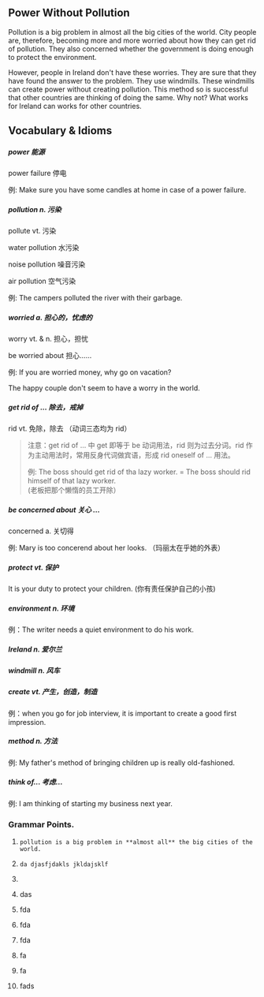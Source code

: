 ## Power Without Pollution

Pollution is a big problem in almost all the big cities of the world. City people are, therefore, becoming more and more worried about how they can get rid of pollution. They also concerned whether the government is doing enough to protect the environment.

However, people in Ireland don't have these worries. They are sure that they have found the answer to the problem. They use windmills. These windmills can create power without creating pollution. This method so is successful that other countries are thinking of doing the same. Why not? What works for Ireland can works for other countries.

## Vocabulary & Idioms

##### power 能源

power failure 停电

例: Make sure you have some candles at home in case of a power failure.

##### pollution  n. 污染

pollute vt. 污染

water pollution 水污染

noise pollution 噪音污染

air pollution 空气污染

例: The campers polluted the river with their garbage.

##### worried  a. 担心的，忧虑的

worry  vt. & n. 担心，担忧

be worried about 担心……

例: If you are worried money, why go on vacation?

The happy couple  don't seem to have a worry in the world.

##### get rid of ...   除去，戒掉

rid   vt. 免除，除去 （动词三态均为 rid）

> 注意：get rid of ... 中 get 即等于 be 动词用法，rid 则为过去分词。rid 作为主动用法时，常用反身代词做宾语，形成 rid oneself of ... 用法。
>
> 例: The boss should get rid of tha lazy worker. =  The boss should rid himself of that lazy worker.  
> \(老板把那个懒惰的员工开除）

##### be concerned about 关心 ...

concerned  a. 关切得

例: Mary is too concerend about her looks. （玛丽太在乎她的外表）

##### protect  vt. 保护

It is your duty to protect your children. \(你有责任保护自己的小孩\)

##### environment n. 环境

例：The writer needs a quiet environment to do his work.

##### Ireland  n. 爱尔兰

##### windmill n. 风车

##### create  vt. 产生，创造，制造

例：when you go for job interview, it is important to create a good first impression.

##### method n. 方法

例: My father's method of bringing children up is really old-fashioned.

##### think of...   考虑...

例: I am thinking of starting my business next year.

### Grammar Points.

1.     pollution is a big problem in **almost all** the big cities of the world. 
    

2.     da djasfjdakls jkldajsklf 

3.  



1. das
2. fda
3. fda
4. fda
5. fa
6. fa
7. fads







































